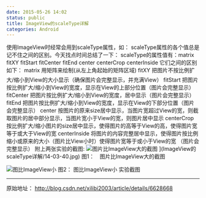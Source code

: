 ```yaml
---
date: 2015-05-26 14:02
status: public
title: ImageView的scaleType详解
categories: Android
---
```


使用ImageView时经常会用到scaleType属性，如：
<ImageView android:layout_width="50dp"
	android:layout_height="50dp" 
	android:scaleType="matrix"
	android:src="@drawable/sample_small" />
scaleType属性的各个值总是记不住之间的区别。今天找点时间总结了一下：
scaleType的属性值有：matrix   fitXY  fitStart   fitCenter  fitEnd  center   centerCrop  centerInside 
它们之间的区别如下：
matrix 用矩阵来绘制(从左上角起始的矩阵区域)
fitXY  把图片不按比例扩大/缩小到View的大小显示（确保图片会完整显示，并充满View）
fitStart  把图片按比例扩大/缩小到View的宽度，显示在View的上部分位置（图片会完整显示）
fitCenter  把图片按比例扩大/缩小到View的宽度，居中显示（图片会完整显示）
fitEnd   把图片按比例扩大/缩小到View的宽度，显示在View的下部分位置（图片会完整显示）
center  按图片的原来size居中显示，当图片宽超过View的宽，则截取图片的居中部分显示，当图片宽小于View的宽，则图片居中显示 
centerCrop  按比例扩大/缩小图片的size居中显示，使得图片的高等于View的高，使得图片宽等于或大于View的宽 
centerInside  将图片的内容完整居中显示，使得图片按比例缩小或原来的大小（图片比View小时）使得图片宽等于或小于View的宽 （图片会完整显示）
附上两张实验的截图:
![图片比ImageView大的截图](http://hi.csdn.net/attachment/201107/23/0_1311430700s5uH.gif)
](ImageView的scaleType详解/14-03-40.jpg)
 图1：　图片比ImageView大的截图
 
![图比ImageView小](http://hi.csdn.net/attachment/201107/23/0_13114307082z1x.gif)
图2： 图比ImageView小 实验截图 

----
原始地址： http://blog.csdn.net/xilibi2003/article/details/6628668